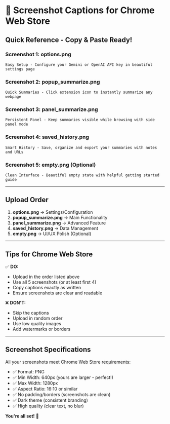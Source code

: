# 📸 Screenshot Captions for Chrome Web Store

## Quick Reference - Copy & Paste Ready!

### Screenshot 1: options.png
```
Easy Setup - Configure your Gemini or OpenAI API key in beautiful settings page
```

### Screenshot 2: popup_summarize.png
```
Quick Summaries - Click extension icon to instantly summarize any webpage
```

### Screenshot 3: panel_summarize.png
```
Persistent Panel - Keep summaries visible while browsing with side panel mode
```

### Screenshot 4: saved_history.png
```
Smart History - Save, organize and export your summaries with notes and URLs
```

### Screenshot 5: empty.png (Optional)
```
Clean Interface - Beautiful empty state with helpful getting started guide
```

---

## Upload Order

1. **options.png** → Settings/Configuration
2. **popup_summarize.png** → Main Functionality
3. **panel_summarize.png** → Advanced Feature
4. **saved_history.png** → Data Management
5. **empty.png** → UI/UX Polish (Optional)

---

## Tips for Chrome Web Store

✅ **DO:**
- Upload in the order listed above
- Use all 5 screenshots (or at least first 4)
- Copy captions exactly as written
- Ensure screenshots are clear and readable

❌ **DON'T:**
- Skip the captions
- Upload in random order
- Use low quality images
- Add watermarks or borders

---

## Screenshot Specifications

All your screenshots meet Chrome Web Store requirements:

- ✅ Format: PNG
- ✅ Min Width: 640px (yours are larger - perfect!)
- ✅ Max Width: 1280px
- ✅ Aspect Ratio: 16:10 or similar
- ✅ No padding/borders (screenshots are clean)
- ✅ Dark theme (consistent branding)
- ✅ High quality (clear text, no blur)

**You're all set!** 🎉

